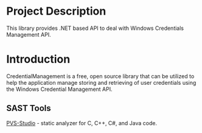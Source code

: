 # Project Description
This library provides .NET based API to deal with Windows Credentials Management API.


# Introduction

CredentialManagement is a free, open source library that can be utilized to help the application manage storing and retrieving of user credentials using the Windows Credential Management API.

## SAST Tools

[PVS-Studio](https://pvs-studio.com/en/pvs-studio/?utm_source=github&utm_medium=organic&utm_campaign=open_source) - static analyzer for C, C++, C#, and Java code.
